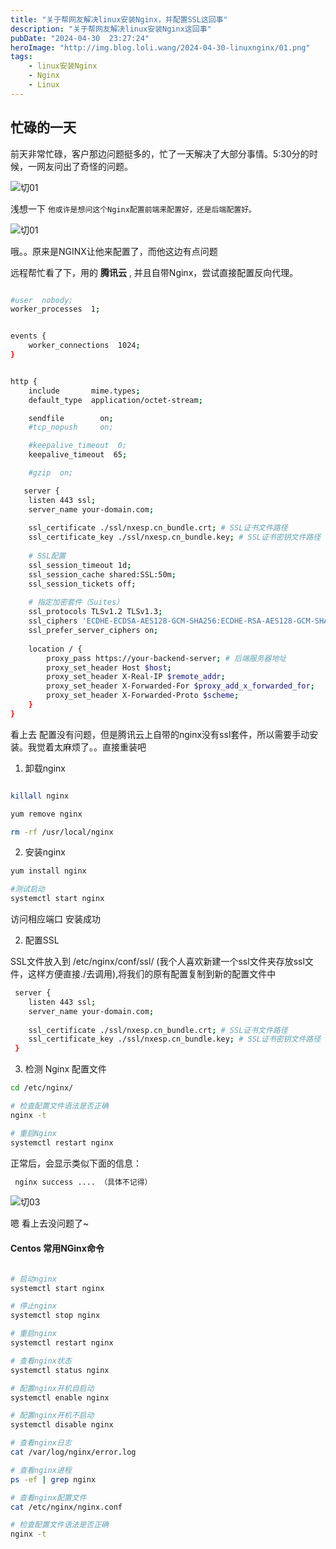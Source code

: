 ```yaml
---
title: "关于帮网友解决linux安装Nginx，并配置SSL这回事"
description: "关于帮网友解决linux安装Nginx这回事"
pubDate: "2024-04-30  23:27:24"
heroImage: "http://img.blog.loli.wang/2024-04-30-linuxnginx/01.png"
tags:
    - linux安装Nginx
    - Nginx
    - Linux
---
```


## 忙碌的一天

前天非常忙碌，客户那边问题挺多的，忙了一天解决了大部分事情。5:30分的时候，一网友问出了奇怪的问题。

![切01](http://img.blog.loli.wang/2024-04-30-linuxnginx/01.png)

浅想一下
```他或许是想问这个Nginx配置前端来配置好，还是后端配置好。```

![切01](http://img.blog.loli.wang/2024-04-30-linuxnginx/02.png)

哦。。原来是NGINX让他来配置了，而他这边有点问题

远程帮忙看了下，用的 **腾讯云** , 并且自带Nginx，尝试直接配置反向代理。


``` bash

#user  nobody;
worker_processes  1;


events {
    worker_connections  1024;
}


http {
    include       mime.types;
    default_type  application/octet-stream;

    sendfile        on;
    #tcp_nopush     on;

    #keepalive_timeout  0;
    keepalive_timeout  65;

    #gzip  on;

   server {
    listen 443 ssl;
    server_name your-domain.com;
 
    ssl_certificate ./ssl/nxesp.cn_bundle.crt; # SSL证书文件路径
    ssl_certificate_key ./ssl/nxesp.cn_bundle.key; # SSL证书密钥文件路径
 
    # SSL配置
    ssl_session_timeout 1d;
    ssl_session_cache shared:SSL:50m;
    ssl_session_tickets off;
 
    # 指定加密套件（Suites）
    ssl_protocols TLSv1.2 TLSv1.3;
    ssl_ciphers 'ECDHE-ECDSA-AES128-GCM-SHA256:ECDHE-RSA-AES128-GCM-SHA256:ECDHE-ECDSA-AES256-GCM-SHA384:ECDHE-RSA-AES256-GCM-SHA384:DHE-RSA-AES128-GCM-SHA256:DHE-RSA-AES256-GCM-SHA384';
    ssl_prefer_server_ciphers on;
 
    location / {
        proxy_pass https://your-backend-server; # 后端服务器地址
        proxy_set_header Host $host;
        proxy_set_header X-Real-IP $remote_addr;
        proxy_set_header X-Forwarded-For $proxy_add_x_forwarded_for;
        proxy_set_header X-Forwarded-Proto $scheme;
    }
}

```

看上去 配置没有问题，但是腾讯云上自带的nginx没有ssl套件，所以需要手动安装。我觉着太麻烦了。。直接重装吧

1. 卸载nginx 

```bash 

killall nginx

yum remove nginx

rm -rf /usr/local/nginx
```


2. 安装nginx

``` bash
yum install nginx

#测试启动
systemctl start nginx
```
访问相应端口 安装成功


2. 配置SSL

SSL文件放入到 /etc/nginx/conf/ssl/ (我个人喜欢新建一个ssl文件夹存放ssl文件，这样方便直接./去调用),将我们的原有配置复制到新的配置文件中

```bash
 server {
    listen 443 ssl;
    server_name your-domain.com;
 
    ssl_certificate ./ssl/nxesp.cn_bundle.crt; # SSL证书文件路径
    ssl_certificate_key ./ssl/nxesp.cn_bundle.key; # SSL证书密钥文件路径
 }
```

3. 检测 Nginx 配置文件

```bash
cd /etc/nginx/

# 检查配置文件语法是否正确
nginx -t

# 重启Nginx
systemctl restart nginx
```

正常后，会显示类似下面的信息：

```bash
 nginx success .... （具体不记得）
```


![切03](http://img.blog.loli.wang/2024-04-30-linuxnginx/03.png)


嗯 看上去没问题了~


#### Centos 常用NGinx命令

```bash

# 启动nginx
systemctl start nginx

# 停止nginx
systemctl stop nginx

# 重启nginx
systemctl restart nginx

# 查看nginx状态
systemctl status nginx

# 配置nginx开机自启动
systemctl enable nginx

# 配置nginx开机不启动
systemctl disable nginx

# 查看nginx日志
cat /var/log/nginx/error.log

# 查看nginx进程
ps -ef | grep nginx

# 查看nginx配置文件
cat /etc/nginx/nginx.conf

# 检查配置文件语法是否正确
nginx -t
```